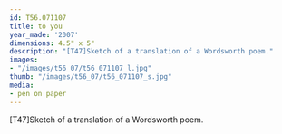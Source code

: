 ```yaml
---
id: T56.071107
title: to you
year_made: '2007'
dimensions: 4.5" x 5"
description: "[T47]Sketch of a translation of a Wordsworth poem."
images:
- "/images/t56_07/t56_071107_l.jpg"
thumb: "/images/t56_07/t56_071107_s.jpg"
media:
- pen on paper
---
```


[T47]Sketch of a translation of a Wordsworth poem.

